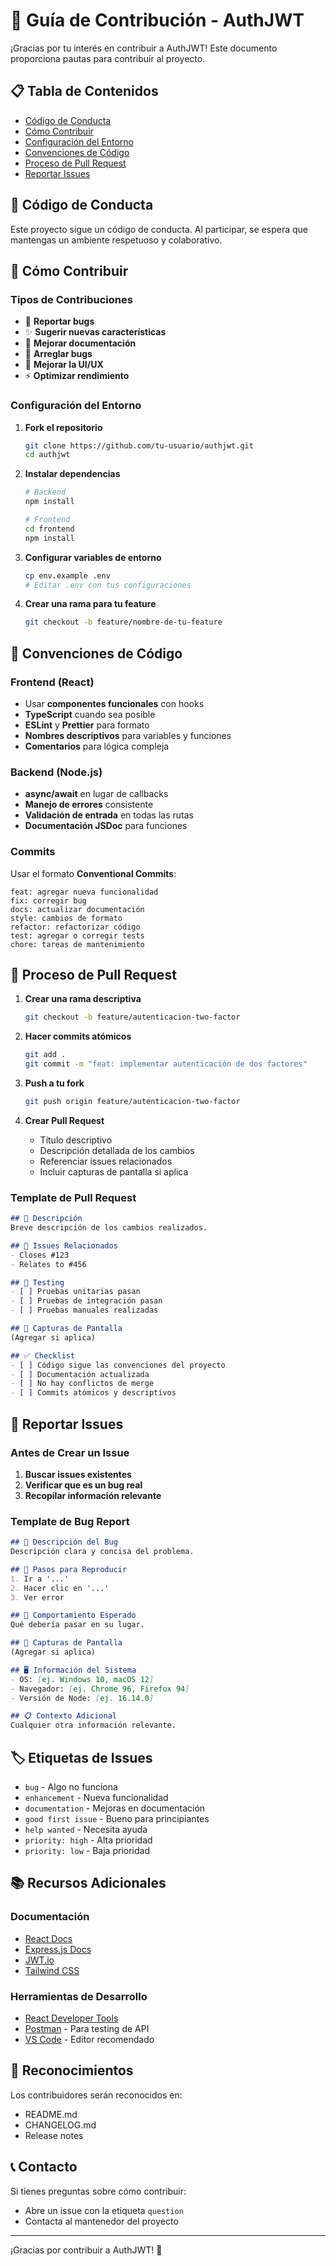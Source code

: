 # 🤝 Guía de Contribución - AuthJWT

¡Gracias por tu interés en contribuir a AuthJWT! Este documento proporciona pautas para contribuir al proyecto.

## 📋 Tabla de Contenidos

- [Código de Conducta](#código-de-conducta)
- [Cómo Contribuir](#cómo-contribuir)
- [Configuración del Entorno](#configuración-del-entorno)
- [Convenciones de Código](#convenciones-de-código)
- [Proceso de Pull Request](#proceso-de-pull-request)
- [Reportar Issues](#reportar-issues)

## 🤝 Código de Conducta

Este proyecto sigue un código de conducta. Al participar, se espera que mantengas un ambiente respetuoso y colaborativo.

## 🚀 Cómo Contribuir

### Tipos de Contribuciones

- 🐛 **Reportar bugs**
- ✨ **Sugerir nuevas características**
- 📝 **Mejorar documentación**
- 🔧 **Arreglar bugs**
- 🎨 **Mejorar la UI/UX**
- ⚡ **Optimizar rendimiento**

### Configuración del Entorno

1. **Fork el repositorio**
   ```bash
   git clone https://github.com/tu-usuario/authjwt.git
   cd authjwt
   ```

2. **Instalar dependencias**
   ```bash
   # Backend
   npm install
   
   # Frontend
   cd frontend
   npm install
   ```

3. **Configurar variables de entorno**
   ```bash
   cp env.example .env
   # Editar .env con tus configuraciones
   ```

4. **Crear una rama para tu feature**
   ```bash
   git checkout -b feature/nombre-de-tu-feature
   ```

## 📝 Convenciones de Código

### Frontend (React)
- Usar **componentes funcionales** con hooks
- **TypeScript** cuando sea posible
- **ESLint** y **Prettier** para formato
- **Nombres descriptivos** para variables y funciones
- **Comentarios** para lógica compleja

### Backend (Node.js)
- **async/await** en lugar de callbacks
- **Manejo de errores** consistente
- **Validación de entrada** en todas las rutas
- **Documentación JSDoc** para funciones

### Commits
Usar el formato **Conventional Commits**:
```
feat: agregar nueva funcionalidad
fix: corregir bug
docs: actualizar documentación
style: cambios de formato
refactor: refactorizar código
test: agregar o corregir tests
chore: tareas de mantenimiento
```

## 🔄 Proceso de Pull Request

1. **Crear una rama descriptiva**
   ```bash
   git checkout -b feature/autenticacion-two-factor
   ```

2. **Hacer commits atómicos**
   ```bash
   git add .
   git commit -m "feat: implementar autenticación de dos factores"
   ```

3. **Push a tu fork**
   ```bash
   git push origin feature/autenticacion-two-factor
   ```

4. **Crear Pull Request**
   - Título descriptivo
   - Descripción detallada de los cambios
   - Referenciar issues relacionados
   - Incluir capturas de pantalla si aplica

### Template de Pull Request

```markdown
## 📝 Descripción
Breve descripción de los cambios realizados.

## 🔗 Issues Relacionados
- Closes #123
- Relates to #456

## 🧪 Testing
- [ ] Pruebas unitarias pasan
- [ ] Pruebas de integración pasan
- [ ] Pruebas manuales realizadas

## 📸 Capturas de Pantalla
(Agregar si aplica)

## ✅ Checklist
- [ ] Código sigue las convenciones del proyecto
- [ ] Documentación actualizada
- [ ] No hay conflictos de merge
- [ ] Commits atómicos y descriptivos
```

## 🐛 Reportar Issues

### Antes de Crear un Issue

1. **Buscar issues existentes**
2. **Verificar que es un bug real**
3. **Recopilar información relevante**

### Template de Bug Report

```markdown
## 🐛 Descripción del Bug
Descripción clara y concisa del problema.

## 🔄 Pasos para Reproducir
1. Ir a '...'
2. Hacer clic en '...'
3. Ver error

## 🎯 Comportamiento Esperado
Qué debería pasar en su lugar.

## 📸 Capturas de Pantalla
(Agregar si aplica)

## 🖥️ Información del Sistema
- OS: [ej. Windows 10, macOS 12]
- Navegador: [ej. Chrome 96, Firefox 94]
- Versión de Node: [ej. 16.14.0]

## 📋 Contexto Adicional
Cualquier otra información relevante.
```

## 🏷️ Etiquetas de Issues

- `bug` - Algo no funciona
- `enhancement` - Nueva funcionalidad
- `documentation` - Mejoras en documentación
- `good first issue` - Bueno para principiantes
- `help wanted` - Necesita ayuda
- `priority: high` - Alta prioridad
- `priority: low` - Baja prioridad

## 📚 Recursos Adicionales

### Documentación
- [React Docs](https://reactjs.org/docs)
- [Express.js Docs](https://expressjs.com/)
- [JWT.io](https://jwt.io/)
- [Tailwind CSS](https://tailwindcss.com/docs)

### Herramientas de Desarrollo
- [React Developer Tools](https://chrome.google.com/webstore/detail/react-developer-tools/)
- [Postman](https://www.postman.com/) - Para testing de API
- [VS Code](https://code.visualstudio.com/) - Editor recomendado

## 🎉 Reconocimientos

Los contribuidores serán reconocidos en:
- README.md
- CHANGELOG.md
- Release notes

## 📞 Contacto

Si tienes preguntas sobre cómo contribuir:
- Abre un issue con la etiqueta `question`
- Contacta al mantenedor del proyecto

---

¡Gracias por contribuir a AuthJWT! 🚀
